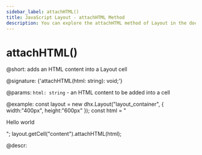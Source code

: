 ```yaml
---
sidebar_label: attachHTML()
title: JavaScript Layout - attachHTML Method 
description: You can explore the attachHTML method of Layout in the documentation of the DHTMLX JavaScript UI library. Browse developer guides and API reference, try out code examples and live demos, and download a free 30-day evaluation version of DHTMLX Suite 7.
---
```


# attachHTML()

@short: adds an HTML content into a Layout cell

@signature: {'attachHTML(html: string): void;'}

@params:
`html: string` - an HTML content to be added into a cell

@example:
const layout = new dhx.Layout("layout_container", {
    width:"400px", height:"600px"
});
const html = "<p>Hello world</p>";
layout.getCell("content").attachHTML(html);

@descr:
